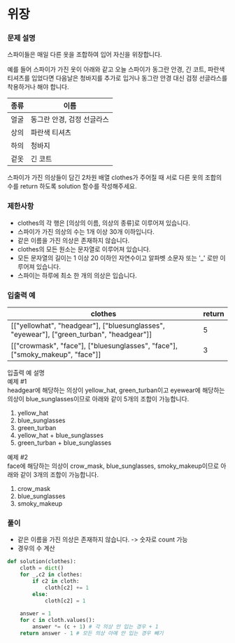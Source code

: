 # 위장
### 문제 설명
스파이들은 매일 다른 옷을 조합하여 입어 자신을 위장합니다.       
             
예를 들어 스파이가 가진 옷이 아래와 같고 오늘 스파이가 동그란 안경, 긴 코트, 파란색 티셔츠를 입었다면 다음날은 청바지를 추가로 입거나 동그란 안경 대신 검정 선글라스를 착용하거나 해야 합니다.

|종류	|이름|
|----|----|
|얼굴	|동그란 안경, 검정 선글라스|
|상의	|파란색 티셔츠|
|하의	|청바지|
|겉옷	|긴 코트|
             
스파이가 가진 의상들이 담긴 2차원 배열 clothes가 주어질 때 서로 다른 옷의 조합의 수를 return 하도록 solution 함수를 작성해주세요.

### 제한사항
+ clothes의 각 행은 [의상의 이름, 의상의 종류]로 이루어져 있습니다.
+ 스파이가 가진 의상의 수는 1개 이상 30개 이하입니다.
+ 같은 이름을 가진 의상은 존재하지 않습니다.
+ clothes의 모든 원소는 문자열로 이루어져 있습니다.
+ 모든 문자열의 길이는 1 이상 20 이하인 자연수이고 알파벳 소문자 또는 '_' 로만 이루어져 있습니다.
+ 스파이는 하루에 최소 한 개의 의상은 입습니다.

### 입출력 예
|clothes	|return|
|---------|------|
|[["yellowhat", "headgear"], ["bluesunglasses", "eyewear"], ["green_turban", "headgear"]]	|5|
|[["crowmask", "face"], ["bluesunglasses", "face"], ["smoky_makeup", "face"]]	|3|
             
입출력 예 설명          
예제 #1             
headgear에 해당하는 의상이 yellow_hat, green_turban이고 eyewear에 해당하는 의상이 blue_sunglasses이므로 아래와 같이 5개의 조합이 가능합니다.           
                  
1. yellow_hat
2. blue_sunglasses
3. green_turban
4. yellow_hat + blue_sunglasses
5. green_turban + blue_sunglasses        

         
예제 #2                 
face에 해당하는 의상이 crow_mask, blue_sunglasses, smoky_makeup이므로 아래와 같이 3개의 조합이 가능합니다.            

1. crow_mask
2. blue_sunglasses
3. smoky_makeup

              
### 풀이
+ 같은 이름을 가진 의상은 존재하지 않습니다. -> 숫자로 count 가능
+ 경우의 수 계산
```python
def solution(clothes):
    cloth = dict()
    for _,c2 in clothes:
        if c2 in cloth:
            cloth[c2] += 1
        else:
            cloth[c2] = 1
    
    answer = 1
    for c in cloth.values():
        answer *= (c + 1) # 각 의상 안 입는 경우 + 1
    return answer - 1 # 모든 의상 아예 안 입는 경우 빼기
```
